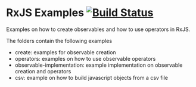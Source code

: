 # RxJS Examples [![Build Status](https://travis-ci.org/pchorus/rxjs-examples.svg?branch=master)](https://travis-ci.org/pchorus/rxjs-examples)

Examples on how to create observables and how to use operators in RxJS.

The folders contain the following examples

- create: examples for observable creation
- operators: examples on how to use observable operators
- observable-implementation: example implementation on observable creation and operators
- csv: example on how to build javascript objects from a csv file
